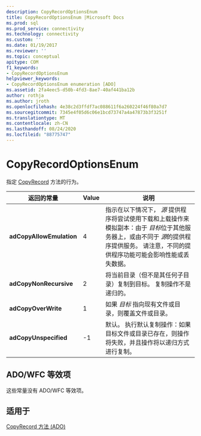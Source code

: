 ```yaml
---
description: CopyRecordOptionsEnum
title: CopyRecordOptionsEnum |Microsoft Docs
ms.prod: sql
ms.prod_service: connectivity
ms.technology: connectivity
ms.custom: ''
ms.date: 01/19/2017
ms.reviewer: ''
ms.topic: conceptual
apitype: COM
f1_keywords:
- CopyRecordOptionsEnum
helpviewer_keywords:
- CopyRecordOptionsEnum enumeration [ADO]
ms.assetid: 2fa4eec5-d50b-4fd3-8ae7-40af441ba12b
author: rothja
ms.author: jroth
ms.openlocfilehash: 4e38c2d3ffdf7ac088611f6a260224f46f80a7d7
ms.sourcegitcommit: 7345e4f05d6c06e1bcd73747a4a47873b3f3251f
ms.translationtype: MT
ms.contentlocale: zh-CN
ms.lasthandoff: 08/24/2020
ms.locfileid: "88775747"
---
```

# <a name="copyrecordoptionsenum"></a>CopyRecordOptionsEnum
指定 [CopyRecord](./copyrecord-method-ado.md) 方法的行为。  
  
|返回的常量|Value|说明|  
|--------------|-----------|-----------------|  
|**adCopyAllowEmulation**|4|指示在以下情况下， *源* 提供程序将尝试使用下载和上载操作来模拟副本：由于 *目标*位于其他服务器上，或由不同于 *源*的提供程序提供服务。 请注意，不同的提供程序功能可能会影响性能或丢失数据。|  
|**adCopyNonRecursive**|2|将当前目录（但不是其任何子目录）复制到目标。 复制操作不是递归的。|  
|**adCopyOverWrite**|1|如果 *目标* 指向现有文件或目录，则覆盖文件或目录。|  
|**adCopyUnspecified**|-1|默认。 执行默认复制操作：如果目标文件或目录已存在，则操作将失败，并且操作将以递归方式进行复制。|  
  
## <a name="adowfc-equivalent"></a>ADO/WFC 等效项  
 这些常量没有 ADO/WFC 等效项。  
  
## <a name="applies-to"></a>适用于  
 [CopyRecord 方法 (ADO)](./copyrecord-method-ado.md)